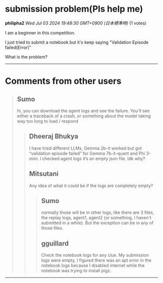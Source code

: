 # submission problem(Pls help me) 

**philipha2** *Wed Jul 03 2024 19:48:30 GMT+0900 (日本標準時)* (1 votes)

I am a beginner in this competition. 

I just tried to submit a notebook but it's keep saying "Validation Episode failed(Error)" 

What is the problem?



---

 # Comments from other users

> ## Sumo
> 
> hi, you can download the agent logs and see the failure. You'll see either a traceback of a crash, or something about the model taking way too long to load / respond
> 
> 
> 
> > ## Dheeraj Bhukya
> > 
> > I have tried different LLMs, Gemma 2b-it worked but got “validation episode failed” for Gemma 7b-it-quant and Phi 3-mini. I checked agent logs it’s an empty json file. Idk why?
> > 
> > 
> > 
> > ## Mitsutani
> > 
> > Any idea of what it could be if the logs are completely empty?
> > 
> > 
> > 
> > > ## Sumo
> > > 
> > > normally those will be in other logs, like there are 3 files, the replay logs, agent1, agent2 (or something, I haven't submitted in a while). But the exception can be in any of those files.
> > > 
> > > 
> > > 
> > > ## gguillard
> > > 
> > > Check the notebook logs for any clue.  My submission logs were empty, I figured there was an apt error in the notebook logs because I disabled internet while the notebook was trying to install pigz.
> > > 
> > > 
> > > 


---

